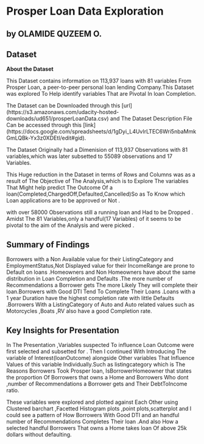 # Prosper Loan Data Exploration
## by OLAMIDE QUZEEM O.


## Dataset


**About the Dataset** 
 
<p>This Dataset contains information on 113,937 loans with 81 variables From Prosper Loan, a peer-to-peer personal loan lending Company.This Dataset was explored To Help identify variables That are Pivotal In loan Completion.</p>
The Dataset can be Downloaded through this 
[url](https://s3.amazonaws.com/udacity-hosted-downloads/ud651/prosperLoanData.csv) and The Dataset Description File Can be accessed 
through this [link](https://docs.google.com/spreadsheets/d/1gDyi_L4UvIrLTEC6Wri5nbaMmkGmLQBk-Yx3z0XDEtI/edit#gid).<br>
<p>The Dataset Originally had a Dimenision of  113,937 Observations  with 81 variables,which was later subsetted to 55089 
observations and 17 Variables.</p>
<p>This Huge reduction in the Dataset in terms of Rows and Columns  was as a result of The 
Objective of The Analysis,which is  to Explore  The variables That Might help  predict The Outcome Of a 
loan(Completed,ChargedOff,Defaulted,Cancelled)So as To Know which Loan applications are to be approved or Not .</p>
<p>with over 58000 Observations still a running loan and Had to be Dropped .
Amidst The 81 Variables,only a handful(17 Variables)  of it seems to be pivotal to the aim of the Analysis and were picked .<p>
    

## Summary of Findings

Borrowers with a Non Available value for their ListingCategory and EmploymentStatus,Not Displayed value for their 
IncomeRange are prone to Default on loans .Homeowners and Non Homeowners have about the same distribution in Loan
Completion and Defaults .The more number of Recommendations a Borrower gets The more Likely They will complete 
their loan.Borrowers with Good DTI Tend To Complete Their Loans .Loans with a 1 year Duration have the highest 
completion rate with little Defaults .Borrowers With a ListingCategory of Auto and Auto related values  such as 
Motorcycles ,Boats ,RV  also have a good Completion rate.

## Key Insights for Presentation

In The Presentation ,Variables suspected To influence Loan Outcome were first selected and subsetted for .
Then I continued  With Introducing The variable of Interest(loanOutcome) alongside Other variables That Influence
Values of this variable Individually.Such as listingcategory which is The Reasons Borrowers Took Prosper loan,
IsBorrowerHomeowner that states the proportion Of Borrowers that owns a Home and Borrowers Who dont ,number of Recommendations a Borrower gets and Their DebtToIncome ratio.

These variables were explored and plotted against Each Other  using Clustered barchart ,Facetted Histogram plots ,point plots,scatterplot and I could see a pattern  of  How Borrowers With Good DTI and an handful number of  Recommendations Completes Their loan .And also How a selected handful Borrowers That owns a Home takes loan Of above 25k dollars without defaulting.